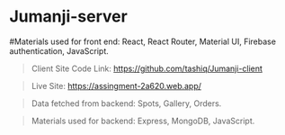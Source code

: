 # Jumanji-server
#Materials used for front end: React, React Router, Material UI, Firebase authentication, JavaScript.

>Client Site Code Link: https://github.com/tashiq/Jumanji-client

>Live Site: https://assingment-2a620.web.app/

>Data fetched from backend: Spots, Gallery, Orders.

>Materials used for backend: Express, MongoDB, JavaScript.
